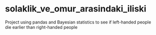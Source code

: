 # solaklik_ve_omur_arasindaki_iliski
Project using pandas and Bayesian statistics to see if left-handed people die earlier than right-handed people
